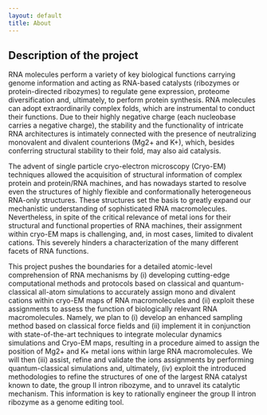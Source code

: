 ```yaml
---
layout: default
title: About
---
```


## Description of the project

RNA molecules perform a variety of key biological functions carrying genome information and acting as RNA-based catalysts (ribozymes or protein-directed ribozymes) to regulate gene expression, proteome diversification and, ultimately, to perform protein synthesis. RNA molecules can adopt extraordinarily complex folds, which are instrumental to conduct their functions. Due to their highly negative charge (each nucleobase carries a negative charge), the stability and the functionality of intricate RNA architectures is intimately connected with the presence of neutralizing monovalent and divalent counterions (Mg2+ and K+), which, besides conferring structural stability to their fold, may also aid catalysis.

The advent of single particle cryo-electron microscopy (Cryo-EM) techniques allowed the acquisition of structural information of complex protein and protein/RNA machines, and has nowadays started to resolve even the structures of highly flexible and conformationally heterogeneous RNA-only structures. These structures set the basis to greatly expand our mechanistic understanding of sophisticated RNA macromolecules. Nevertheless, in spite of the critical relevance of metal ions for their structural and functional properties of RNA machines, their assignment within cryo-EM maps is challenging, and, in most cases, limited to divalent cations. This severely hinders a characterization of the many different facets of RNA functions.

This project pushes the boundaries for a detailed atomic-level comprehension of RNA mechanisms by (i) developing cutting-edge computational methods and protocols based on classical and quantum-classical all-atom simulations to accurately assign mono and divalent cations within cryo-EM maps of RNA macromolecules and (ii) exploit these assignments to assess the function of biologically relevant RNA macromolecules. Namely, we plan to (i) develop an enhanced sampling method based on classical force fields and (ii) implement it in conjunction with state-of-the-art techniques to integrate molecular dynamics simulations and Cryo-EM maps, resulting in a procedure aimed to assign the position of Mg2+ and K+ metal ions within large RNA macromolecules. We will then (iii) assist, refine and validate the ions assignments by performing quantum-classical simulations and, ultimately, (iv) exploit the introduced methodologies to refine the structures of one of the largest RNA catalyst known to date, the group II intron ribozyme, and to unravel its catalytic mechanism. This information is key to rationally engineer the group II intron ribozyme as a genome editing tool.

